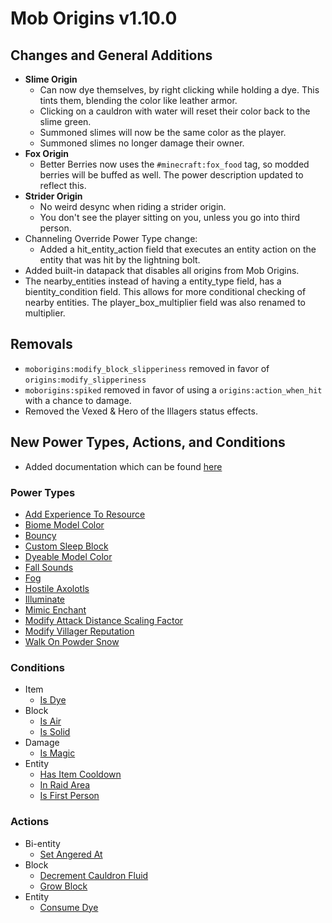 # Mob Origins v1.10.0
## Changes and General Additions
- **Slime Origin**
  - Can now dye themselves, by right clicking while holding a dye. This tints them, blending the color like leather armor.
  - Clicking on a cauldron with water will reset their color back to the slime green.
  - Summoned slimes will now be the same color as the player.
  - Summoned slimes no longer damage their owner.
- **Fox Origin**
  - Better Berries now uses the `#minecraft:fox_food` tag, so modded berries will be buffed as well. The power description updated to reflect this.
- **Strider Origin**
  - No weird desync when riding a strider origin.
  - You don't see the player sitting on you, unless you go into third person.
- Channeling Override Power Type change:
  - Added a hit_entity_action field that executes an entity action on the entity that was hit by the lightning bolt.
- Added built-in datapack that disables all origins from Mob Origins.
- The nearby_entities instead of having a entity_type field, has a bientity_condition field. This allows for more conditional checking of nearby entities. The player_box_multiplier field was also renamed to multiplier.

## Removals
- `moborigins:modify_block_slipperiness` removed in favor of `origins:modify_slipperiness`
- `moborigins:spiked` removed in favor of using a `origins:action_when_hit` with a chance to damage.
- Removed the Vexed & Hero of the Illagers status effects.


## New Power Types, Actions, and Conditions
- Added documentation which can be found [here](https://moborigins.readthedocs.io/en/latest/)

### Power Types
- [Add Experience To Resource](https://moborigins.ultrusmods.me/en/latest/https://moborigins.ultrusmods.me/en/latest/power_types/add_experience_to_resource)
- [Biome Model Color](https://moborigins.ultrusmods.me/en/latest/https://moborigins.ultrusmods.me/en/latest/power_types/biome_model_color)
- [Bouncy](https://moborigins.ultrusmods.me/en/latest/https://moborigins.ultrusmods.me/en/latest/power_types/bouncy)
- [Custom Sleep Block](https://moborigins.ultrusmods.me/en/latest/power_types/custom_sleep_block)
- [Dyeable Model Color](https://moborigins.ultrusmods.me/en/latest/power_types/dyeable_model_color)
- [Fall Sounds](https://moborigins.ultrusmods.me/en/latest/power_types/fall_sounds)
- [Fog](https://moborigins.ultrusmods.me/en/latest/power_types/fog)
- [Hostile Axolotls](https://moborigins.ultrusmods.me/en/latest/power_types/hostile_axolotls)
- [Illuminate](https://moborigins.ultrusmods.me/en/latest/power_types/illuminate)
- [Mimic Enchant](https://moborigins.ultrusmods.me/en/latest/power_types/mimic_enchant)
- [Modify Attack Distance Scaling Factor](https://moborigins.ultrusmods.me/en/latest/power_types/modify_attack_distance_scaling_factor)
- [Modify Villager Reputation](https://moborigins.ultrusmods.me/en/latest/power_types/modify_villager_reputation)
- [Walk On Powder Snow](https://moborigins.ultrusmods.me/en/latest/power_types/walk_on_powder_snow)

### Conditions
- Item
  - [Is Dye](https://moborigins.ultrusmods.me/en/latest/conditions/item/is_dye)
- Block
  - [Is Air](https://moborigins.ultrusmods.me/en/latest/conditions/block/is_air)
  - [Is Solid](https://moborigins.ultrusmods.me/en/latest/conditions/block/is_solid)
- Damage
  - [Is Magic](https://moborigins.ultrusmods.me/en/latest/conditions/damage/is_magic)
- Entity
  - [Has Item Cooldown](https://moborigins.ultrusmods.me/en/latest/conditions/entity/has_item_cooldown)
  - [In Raid Area](https://moborigins.ultrusmods.me/en/latest/conditions/entity/in_raid_area)
  - [Is First Person](https://moborigins.ultrusmods.me/en/latest/conditions/entity/is_first_person)
### Actions
- Bi-entity
  - [Set Angered At](https://moborigins.ultrusmods.me/en/latest/actions/bientity/set_angered_at)
- Block
  - [Decrement Cauldron Fluid](https://moborigins.ultrusmods.me/en/latest/actions/block/decrement_cauldron_fluid)
  - [Grow Block](https://moborigins.ultrusmods.me/en/latest/actions/block/grow_block)
- Entity
  - [Consume Dye](https://moborigins.ultrusmods.me/en/latest/actions/entity/consume_dye)